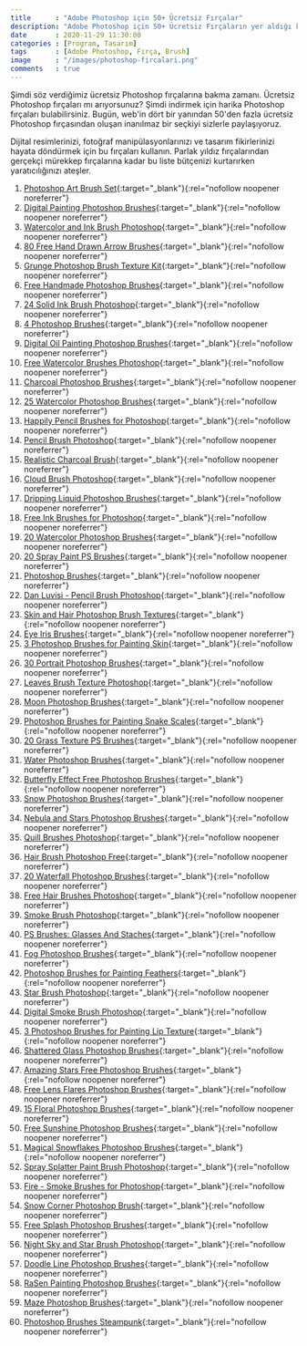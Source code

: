 ```yaml
---
title      : "Adobe Photoshop için 50+ Ücretsiz Fırçalar"
description: "Adobe Photoshop için 50+ Ücretsiz Fırçaların yer aldığı kaynakları sizler için derledik."
date       : 2020-11-29 11:30:00
categories : [Program, Tasarım]
tags       : [Adobe Photoshop, Fırça, Brush]
image      : "/images/photoshop-fircalari.png"
comments   : true
---
```


Şimdi söz verdiğimiz ücretsiz Photoshop fırçalarına bakma zamanı. Ücretsiz Photoshop fırçaları mı arıyorsunuz? Şimdi indirmek için harika Photoshop fırçaları bulabilirsiniz. Bugün, web'in dört bir yanından 50'den fazla ücretsiz Photoshop fırçasından oluşan inanılmaz bir seçkiyi sizlerle paylaşıyoruz.

Dijital resimlerinizi, fotoğraf manipülasyonlarınızı ve tasarım fikirlerinizi hayata döndürmek için bu fırçaları kullanın. Parlak yıldız fırçalarından gerçekçi mürekkep fırçalarına kadar bu liste bütçenizi kurtarırken yaratıcılığınızı ateşler.

1. [Photoshop Art Brush Set](https://bit.ly/3qa4aXs){:target="_blank"}{:rel="nofollow noopener noreferrer"}
2. [Digital Painting Photoshop Brushes](https://bit.ly/3lg9SU4){:target="_blank"}{:rel="nofollow noopener noreferrer"}
3. [Watercolor and Ink Brush Photoshop](https://bit.ly/3ljVKJe){:target="_blank"}{:rel="nofollow noopener noreferrer"}
4. [80 Free Hand Drawn Arrow Brushes](https://bit.ly/3lihEg7){:target="_blank"}{:rel="nofollow noopener noreferrer"}
5. [Grunge Photoshop Brush Texture Kit](https://bit.ly/3mjpLKG){:target="_blank"}{:rel="nofollow noopener noreferrer"}
6. [Free Handmade Photoshop Brushes](https://bit.ly/2KLOut7){:target="_blank"}{:rel="nofollow noopener noreferrer"}
7. [24 Solid Ink Brush Photoshop](https://bit.ly/3mkMGoL){:target="_blank"}{:rel="nofollow noopener noreferrer"}
8. [4 Photoshop Brushes](https://bit.ly/36eEwJ3){:target="_blank"}{:rel="nofollow noopener noreferrer"}
9. [Digital Oil Painting Photoshop Brushes](https://bit.ly/36fTZZm){:target="_blank"}{:rel="nofollow noopener noreferrer"}
10. [Free Watercolor Brushes Photoshop](https://bit.ly/37eGY1G){:target="_blank"}{:rel="nofollow noopener noreferrer"}
11. [Charcoal Photoshop Brushes](https://bit.ly/3mmyr34){:target="_blank"}{:rel="nofollow noopener noreferrer"}
12. [25 Watercolor Photoshop Brushes](https://bit.ly/2VbKK63){:target="_blank"}{:rel="nofollow noopener noreferrer"}
13. [Happily Pencil Brushes for Photoshop](https://bit.ly/3fNuDFt){:target="_blank"}{:rel="nofollow noopener noreferrer"}
14. [Pencil Brush Photoshop](https://bit.ly/2VaKrIW){:target="_blank"}{:rel="nofollow noopener noreferrer"}
15. [Realistic Charcoal Brush](https://bit.ly/3fPMs6H){:target="_blank"}{:rel="nofollow noopener noreferrer"}
16. [Cloud Brush Photoshop](https://bit.ly/33sbdRA){:target="_blank"}{:rel="nofollow noopener noreferrer"}
17. [Dripping Liquid Photoshop Brushes](https://bit.ly/3liDuQv){:target="_blank"}{:rel="nofollow noopener noreferrer"}
18. [Free Ink Brushes for Photoshop](https://bit.ly/36i2Sll){:target="_blank"}{:rel="nofollow noopener noreferrer"}
19. [20 Watercolor Photoshop Brushes](https://bit.ly/2JpLTEq){:target="_blank"}{:rel="nofollow noopener noreferrer"}
20. [20 Spray Paint PS Brushes](https://bit.ly/3mmyDPQ){:target="_blank"}{:rel="nofollow noopener noreferrer"}
21. [Photoshop Brushes](https://bit.ly/2HMzlXm){:target="_blank"}{:rel="nofollow noopener noreferrer"}
22. [Dan Luvisi - Pencil Brush Photoshop](https://bit.ly/33r5FGY){:target="_blank"}{:rel="nofollow noopener noreferrer"}
23. [Skin and Hair Photoshop Brush Textures](https://bit.ly/3mhYdp7){:target="_blank"}{:rel="nofollow noopener noreferrer"}
24. [Eye Iris Brushes](https://bit.ly/36hWr1J){:target="_blank"}{:rel="nofollow noopener noreferrer"}
25. [3 Photoshop Brushes for Painting Skin](https://bit.ly/3miax8B){:target="_blank"}{:rel="nofollow noopener noreferrer"}
26. [30 Portrait Photoshop Brushes](https://bit.ly/3miaqKd){:target="_blank"}{:rel="nofollow noopener noreferrer"}
27. [Leaves Brush Texture Photoshop](https://bit.ly/3lhDiRy){:target="_blank"}{:rel="nofollow noopener noreferrer"}
28. [Moon Photoshop Brushes](https://bit.ly/3qdriUK){:target="_blank"}{:rel="nofollow noopener noreferrer"}
29. [Photoshop Brushes for Painting Snake Scales](https://bit.ly/3lga8T2){:target="_blank"}{:rel="nofollow noopener noreferrer"}
30. [20 Grass Texture PS Brushes](https://bit.ly/2VdyO3N){:target="_blank"}{:rel="nofollow noopener noreferrer"}
31. [Water Photoshop Brushes](https://bit.ly/37eH4GA){:target="_blank"}{:rel="nofollow noopener noreferrer"}
32. [Butterfly Effect Free Photoshop Brushes](https://bit.ly/2Jmpvfi){:target="_blank"}{:rel="nofollow noopener noreferrer"}
33. [Snow Photoshop Brushes](https://bit.ly/36ftBio){:target="_blank"}{:rel="nofollow noopener noreferrer"}
34. [Nebula and Stars Photoshop Brushes](https://bit.ly/2Vd25vJ){:target="_blank"}{:rel="nofollow noopener noreferrer"}
35. [Quill Brushes Photoshop](https://bit.ly/3fLd9cM){:target="_blank"}{:rel="nofollow noopener noreferrer"}
36. [Hair Brush Photoshop Free](https://bit.ly/2HLFrHs){:target="_blank"}{:rel="nofollow noopener noreferrer"}
37. [20 Waterfall Photoshop Brushes](https://bit.ly/3le1gNv){:target="_blank"}{:rel="nofollow noopener noreferrer"}
38. [Free Hair Brushes Photoshop](https://bit.ly/36iiGVi){:target="_blank"}{:rel="nofollow noopener noreferrer"}
39. [Smoke Brush Photoshop](https://bit.ly/2KHIZM0){:target="_blank"}{:rel="nofollow noopener noreferrer"}
40. [PS Brushes: Glasses And Staches](https://bit.ly/2Vfj804){:target="_blank"}{:rel="nofollow noopener noreferrer"}
41. [Fog Photoshop Brushes](https://bit.ly/2HO9E91){:target="_blank"}{:rel="nofollow noopener noreferrer"}
42. [Photoshop Brushes for Painting Feathers](https://bit.ly/3miEFRx){:target="_blank"}{:rel="nofollow noopener noreferrer"}
43. [Star Brush Photoshop](https://bit.ly/36i2KST){:target="_blank"}{:rel="nofollow noopener noreferrer"}
44. [Digital Smoke Brush Photoshop](https://bit.ly/3mkMGoL){:target="_blank"}{:rel="nofollow noopener noreferrer"}
45. [3 Photoshop Brushes for Painting Lip Texture](https://bit.ly/2Jmpw2Q){:target="_blank"}{:rel="nofollow noopener noreferrer"}
46. [Shattered Glass Photoshop Brushes](https://bit.ly/2Vfj8x6){:target="_blank"}{:rel="nofollow noopener noreferrer"}
47. [Amazing Stars Free Photoshop Brushes](https://bit.ly/3o2YE72){:target="_blank"}{:rel="nofollow noopener noreferrer"}
48. [Free Lens Flares Photoshop Brushes](https://bit.ly/36fttzq){:target="_blank"}{:rel="nofollow noopener noreferrer"}
49. [15 Floral Photoshop Brushes](https://bit.ly/33t4S8x){:target="_blank"}{:rel="nofollow noopener noreferrer"}
50. [Free Sunshine Photoshop Brushes](https://bit.ly/3fK0RS1){:target="_blank"}{:rel="nofollow noopener noreferrer"}
51. [Magical Snowflakes Photoshop Brushes](https://bit.ly/3qa4wgK){:target="_blank"}{:rel="nofollow noopener noreferrer"}
52. [Spray Splatter Paint Brush Photoshop](https://bit.ly/3mkMGoL){:target="_blank"}{:rel="nofollow noopener noreferrer"}
53. [Fire - Smoke Brushes for Photoshop](https://bit.ly/3q9iGyH){:target="_blank"}{:rel="nofollow noopener noreferrer"}
54. [Snow Corner Photoshop Brush](https://bit.ly/3qa4wNM){:target="_blank"}{:rel="nofollow noopener noreferrer"}
55. [Free Splash Photoshop Brushes](https://bit.ly/3ljGfBh){:target="_blank"}{:rel="nofollow noopener noreferrer"}
56. [Night Sky and Star Brush Photoshop](https://bit.ly/2JlVcWf){:target="_blank"}{:rel="nofollow noopener noreferrer"}
57. [Doodle Line Photoshop Brushes](https://bit.ly/2Vfj7t2){:target="_blank"}{:rel="nofollow noopener noreferrer"}
58. [RaSen Painting Photoshop Brushes](https://bit.ly/39qpfXu){:target="_blank"}{:rel="nofollow noopener noreferrer"}
59. [Maze Photoshop Brushes](https://bit.ly/3lcD12k){:target="_blank"}{:rel="nofollow noopener noreferrer"}
60. [Photoshop Brushes Steampunk](https://bit.ly/2HRy9lI){:target="_blank"}{:rel="nofollow noopener noreferrer"}